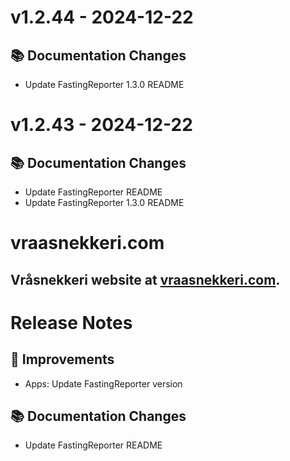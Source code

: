# v1.2.44 - 2024-12-22
## 📚 Documentation Changes
- Update FastingReporter 1.3.0 README

# v1.2.43 - 2024-12-22
## 📚 Documentation Changes
- Update FastingReporter README
- Update FastingReporter 1.3.0 README

# vraasnekkeri.com
## Vråsnekkeri website at [vraasnekkeri.com](https://www.vraasnekkeri.com).

# Release Notes
## 🔨 Improvements
- Apps: Update FastingReporter version

## 📚 Documentation Changes
- Update FastingReporter README